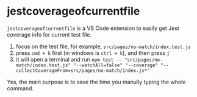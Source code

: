# jestcoverageofcurrentfile

`jestcoverageofcurrentfile` is a VS Code extension to easily get Jest coverage info for current test file.

1. focus on the test file, for example, `src/pages/no-match/index.test.js`
2. press `cmd + k` first (in windows is `ctrl + k`), and then press `j`
3. it will open a terminal and run `npm test -- "src/pages/no-match/index.test.js" "--watchAll=false" "--coverage" "--collectCoverageFrom=src/pages/no-match/index.js*"`

Yes, the main purpose is to save the time you manully typing the whole command.
